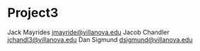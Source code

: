 # Project3
Jack Mayrides
jmayride@villanova.edu
Jacob Chandler
jchandl3@villanova.edu
Dan Sigmund
dsigmund@villanova.edu
